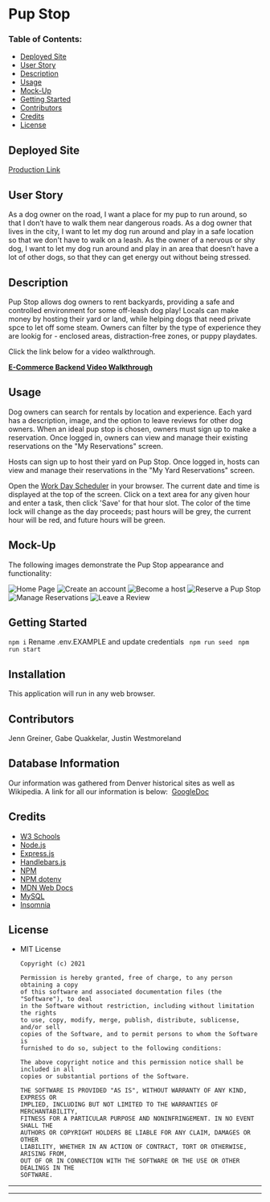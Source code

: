 # Pup Stop

### Table of Contents:

- [Deployed Site](#deployed-site)
- [User Story](#user-story)
- [Description](#description)
- [Usage](#Usage)
- [Mock-Up](#Mock-Up)
- [Getting Started](#Getting-Started)
- [Contributors](#Contributors)
- [Credits](#Credits)
- [License](#License)

## Deployed Site

[Production Link](https://jenngreiner.github.io/)

## User Story

As a dog owner on the road, I want a place for my pup to run around, so that I don’t have to walk them near dangerous roads.
As a dog owner that lives in the city, I want to let my dog run around and play in a safe location so that we don't have to walk on a leash.
As the owner of a nervous or shy dog, I want to let my dog run around and play in an area that doesn’t have a lot of other dogs, so that they can get energy out without being stressed.

## Description

Pup Stop allows dog owners to rent backyards, providing a safe and controlled environment for some off-leash dog play! Locals can make money by hosting their yard or land, while helping dogs that need private spce to let off some steam. Owners can filter by the type of experience they are lookig for - enclosed areas, distraction-free zones, or puppy playdates.

Click the link below for a video walkthrough.

**[E-Commerce Backend Video Walkthrough](https://drive.google.com/file/d/1ZloeSSO2lyvIVtfjHVM5ugJYg4G8uGeN/view?usp=sharing)**

## Usage

Dog owners can search for rentals by location and experience. Each yard has a description, image, and the option to leave reviews for other dog owners. When an ideal pup stop is chosen, owners must sign up to make a reservation. Once logged in, owners can view and manage their existing reservations on the "My Reservations" screen.

Hosts can sign up to host their yard on Pup Stop. Once logged in, hosts can view and manage their reservations in the "My Yard Reservations" screen.

Open the [Work Day Scheduler](https://jenngreiner.github.io/Work-Day-Scheduler-homework5/) in your browser. The current date and time is displayed at the top of the screen. Click on a text area for any given hour and enter a task, then click 'Save' for that hour slot. The color of the time lock will change as the day proceeds; past hours will be grey, the current hour will be red, and future hours will be green.

## Mock-Up

The following images demonstrate the Pup Stop appearance and functionality:

![Home Page](./Assets/images/Work-Day-Scheduler.png)
![Create an account](./Assets/images/Work-Day-Scheduler.png)
![Become a host](./Assets/images/Work-Day-Scheduler.png)
![Reserve a Pup Stop](./Assets/images/Work-Day-Scheduler.png)
![Manage Reservations](./Assets/images/Work-Day-Scheduler.png)
![Leave a Review](./Assets/images/Work-Day-Scheduler.png)

## Getting Started

`npm i`
Rename .env.EXAMPLE and update credentials
` npm run seed`
` npm run start`

## Installation

This application will run in any web browser.
​

## Contributors

Jenn Greiner, Gabe Quakkelar, Justin Westmoreland

## Database Information

Our information was gathered from Denver historical sites as well as Wikipedia. A link for all our information is below:
​
[GoogleDoc](https://docs.google.com/document/d/1mVBUclGq9G25-d3uPH-QxhdmS5a0nWbW60CAPKn2QRQ/edit)
​

## Credits

- [W3 Schools](https://www.w3schools.com/)
- [Node.js](https://nodejs.dev/)
- [Express.js](https://expressjs.com/)
- [Handlebars.js](https://handlebarsjs.com/)
- [NPM](https://www.npmjs.com/)
- [NPM dotenv](https://www.npmjs.com/package/dotenv)
- [MDN Web Docs](https://developer.mozilla.org/)
- [MySQL](https://www.w3schools.com/)
- [Insomnia](https://www.w3schools.com/)

## License

- MIT License

      Copyright (c) 2021

      Permission is hereby granted, free of charge, to any person obtaining a copy
      of this software and associated documentation files (the "Software"), to deal
      in the Software without restriction, including without limitation the rights
      to use, copy, modify, merge, publish, distribute, sublicense, and/or sell
      copies of the Software, and to permit persons to whom the Software is
      furnished to do so, subject to the following conditions:

      The above copyright notice and this permission notice shall be included in all
      copies or substantial portions of the Software.

      THE SOFTWARE IS PROVIDED "AS IS", WITHOUT WARRANTY OF ANY KIND, EXPRESS OR
      IMPLIED, INCLUDING BUT NOT LIMITED TO THE WARRANTIES OF MERCHANTABILITY,
      FITNESS FOR A PARTICULAR PURPOSE AND NONINFRINGEMENT. IN NO EVENT SHALL THE
      AUTHORS OR COPYRIGHT HOLDERS BE LIABLE FOR ANY CLAIM, DAMAGES OR OTHER
      LIABILITY, WHETHER IN AN ACTION OF CONTRACT, TORT OR OTHERWISE, ARISING FROM,
      OUT OF OR IN CONNECTION WITH THE SOFTWARE OR THE USE OR OTHER DEALINGS IN THE
      SOFTWARE.

---

---
